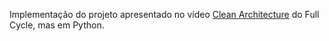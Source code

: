 Implementação do projeto apresentado no vídeo [Clean Architecture](https://youtu.be/BuSf7VsH064) do Full Cycle, mas em Python.
